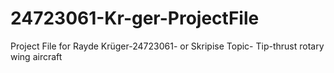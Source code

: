 # 24723061-Kr-ger-ProjectFile
Project File for Rayde Krüger-24723061- or Skripise Topic- Tip-thrust rotary wing aircraft
